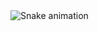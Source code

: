 ###

<br clear="both">

<img src="https://raw.githubusercontent.com/maurodesouza/imAviral/output/snake.svg" alt="Snake animation" />

###
